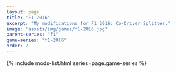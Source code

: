 ```yaml
---
layout: page
title: "F1 2016"
excerpt: "My modifications for F1 2016: Co-Driver Splitter."
image: "assets/img/games/f1-2016.jpg"
parent-series: "f1"
game-series: "f1-2016"
order: 2
---
```


{% include mods-list.html series=page.game-series %}
